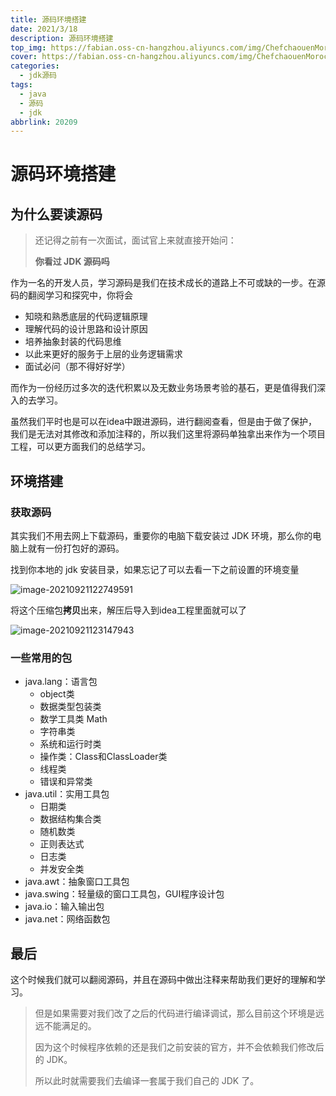 ```yaml
---
title: 源码环境搭建
date: 2021/3/18
description: 源码环境搭建
top_img: https://fabian.oss-cn-hangzhou.aliyuncs.com/img/ChefchaouenMorocco_ZH-CN6127993429_1920x1080.jpg
cover: https://fabian.oss-cn-hangzhou.aliyuncs.com/img/ChefchaouenMorocco_ZH-CN6127993429_1920x1080.jpg
categories:
  - jdk源码
tags:
  - java
  - 源码
  - jdk
abbrlink: 20209
---
```


# 源码环境搭建

## 为什么要读源码

> 还记得之前有一次面试，面试官上来就直接开始问：
>
> **你看过 JDK 源码吗**

作为一名的开发人员，学习源码是我们在技术成长的道路上不可或缺的一步。在源码的翻阅学习和探究中，你将会

- 知晓和熟悉底层的代码逻辑原理
- 理解代码的设计思路和设计原因
- 培养抽象封装的代码思维
- 以此来更好的服务于上层的业务逻辑需求
- 面试必问（那不得好好学）

而作为一份经历过多次的迭代积累以及无数业务场景考验的基石，更是值得我们深入的去学习。

虽然我们平时也是可以在idea中跟进源码，进行翻阅查看，但是由于做了保护，我们是无法对其修改和添加注释的，所以我们这里将源码单独拿出来作为一个项目工程，可以更方面我们的总结学习。

## 环境搭建

### 获取源码

其实我们不用去网上下载源码，重要你的电脑下载安装过 JDK 环境，那么你的电脑上就有一份打包好的源码。

找到你本地的 jdk 安装目录，如果忘记了可以去看一下之前设置的环境变量

![image-20210921122749591](https://fabian.oss-cn-hangzhou.aliyuncs.com/img/image-20210921122749591.png)

将这个压缩包**拷贝**出来，解压后导入到idea工程里面就可以了

![image-20210921123147943](https://fabian.oss-cn-hangzhou.aliyuncs.com/img/image-20210921123147943.png)

### 一些常用的包

- java.lang：语言包
  - object类
  - 数据类型包装类
  - 数学工具类 Math
  - 字符串类
  - 系统和运行时类
  - 操作类：Class和ClassLoader类
  - 线程类
  - 错误和异常类
- java.util：实用工具包
  - 日期类
  - 数据结构集合类
  - 随机数类
  - 正则表达式
  - 日志类
  - 并发安全类
- java.awt：抽象窗口工具包
- java.swing：轻量级的窗口工具包，GUI程序设计包
- java.io：输入输出包
- java.net：网络函数包

## 最后

这个时候我们就可以翻阅源码，并且在源码中做出注释来帮助我们更好的理解和学习。

> 但是如果需要对我们改了之后的代码进行编译调试，那么目前这个环境是远远不能满足的。
>
> 因为这个时候程序依赖的还是我们之前安装的官方，并不会依赖我们修改后的 JDK。
>
> 所以此时就需要我们去编译一套属于我们自己的 JDK 了。